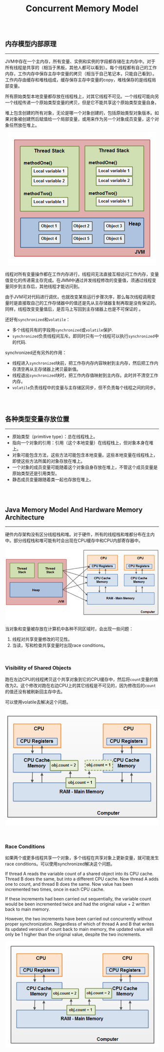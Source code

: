 # <center>Concurrent Memory Model</center>

<br></br>



## 内存模型内部原理
----------------
JVM中存在一个主内存，所有变量、实例和实例的字段都存储在主内存中。对于所有线程是共享的（相当于黑板，其他人都可以看到）。每个线程都有自己的工作内存，工作内存中保存主存中变量的拷贝（相当于自己笔记本，只能自己看到）。工作内存由缓存和堆栈组成，缓存保存主存中变量的copy，堆栈保存的是线程局部变量。

所有原始类型本地变量都存放在线程栈上，对其它线程不可见。一个线程可能向另一个线程传递一个原始类型变量的拷贝，但是它不能共享这个原始类型变量自身。

堆上包含创建的所有对象，无论是哪一个对象创建的，包括原始类型对象版本。如果对象被创建然后赋值给一个局部变量，或用来作为另一个对象成员变量，这个对象任然放在堆上。

<p align="center">
  <img src="./Images/mem_model1.png"/>
</p>

线程对所有变量操作都在工作内存进行，线程间无法直接互相访问工作内存，变量值变化的传递需主存完成。在JMM中通过并发线程修改的变量值，须通过线程变量同步到主存后，其他线程才能访问到。

由于JVM可对代码进行调优，也就改变某些运行步骤次序，那么每次线程调用变量时是直接取自己的工作存储器中的值还是先从主存储器复制再取是没有保证的。同样，线程改变变量值后，是否马上写回到主存储器上也是不可保证的 。 

还好有`synchronized`和`volatile`： 
* 多个线程共有的字段用`synchronized`或`volatile`保护. 
* `synchronized`负责线程间互斥。即同时只有一个线程可以执行`synchronized`中的代码. 

synchronized还有另外的作用：
* 线程进入`synchronized`块前，把工作存内存内容映射到主内存，然后把工作内存清空再从主存储器上拷贝最新值。
* 线程退出`synchronized`块时，把工作内存值映射到主内存。此时并不清空工作内存。
* `volatile`负责线程中的变量与主存储区同步，但不负责每个线程之间的同步。

<br></br>



## 各种类型变量存放位置
-------------
* 原始类型（primitive type）：总在线程栈上。
* 指向一个对象的引用：引用（这个本地变量）在线程栈上，但对象本身在堆上。
* 对象可能包含方法，这些方法可能包含本地变量。这些本地变量在线程栈上，即使这些方法所属的对象存放在堆上。
* 一个对象的成员变量可能随着这个对象自身存放在堆上，不管这个成员变量是原始类型还是引用类型。
* 静态成员变量跟随着类一起也存放在堆上。

<br></br>



## Java Memory Model And Hardware Memory Architecture
----------------
硬件内存架构没有区分线程栈和堆。对于硬件，所有的线程栈和堆都分布在主内中。部分线程栈和堆可能有时会出现在CPU缓存中和CPU内部寄存器中。

![JVM & Hardware](./Images/jvm_hardware.png)

当对象和变量被存放在计算机中各种不同区域时，会出现一些问题：
1. 线程对共享变量修改的可见性。
2. 当读，写和检查共享变量时出现race conditions。

<br>


### Visibility of Shared Objects
跑在左边CPU的线程拷贝这个共享对象到它的CPU缓存中，然后将`count`变量的值改为2。这个修改对跑在右边CPU上的其它线程是不可见的，因为修改后的`count`的值还没有被刷新回主存中去。

可以使用volatile去解决这个问题。

![Visibility Problem](./Images/visibility_problem.png)

<br>


### Race Conditions
如果两个或更多线程共享一个对象，多个线程在共享对象上更新变量，就可能发生race conditions。可以使用synchronized解决这个问题。

If thread A reads the variable count of a shared object into its CPU cache. Thread B does the same, but into a different CPU cache. Now thread A adds one to count, and thread B does the same. Now value has been incremented two times, once in each CPU cache. 

If these increments had been carried out sequentially, the variable count would be been incremented twice and had the original value + 2 written back to main memory. 

However, the two increments have been carried out concurrently without proper synchronization. Regardless of which of thread A and B that writes its updated version of count back to main memory, the updated value will only be 1 higher than the original value, despite the two increments. 

![Race Problem](./Images/race_problem.png) 

<br></br>
